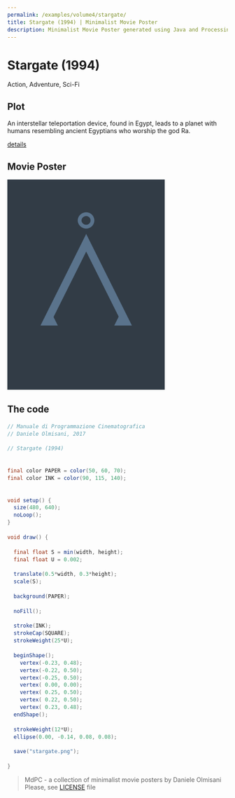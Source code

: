 ```yaml
---
permalink: /examples/volume4/stargate/
title: Stargate (1994) | Minimalist Movie Poster
description: Minimalist Movie Poster generated using Java and Processing.
---
```


# Stargate (1994)

Action, Adventure, Sci-Fi

## Plot
An interstellar teleportation device, found in Egypt, leads to a planet with humans resembling ancient Egyptians who worship the god Ra.

[details](https://www.imdb.com/title/tt0111282/)

## Movie Poster
<img src="stargate.png"  width="360px" title="Stargate">


## The code
```java
// Manuale di Programmazione Cinematografica
// Daniele Olmisani, 2017

// Stargate (1994)


final color PAPER = color(50, 60, 70);
final color INK = color(90, 115, 140);


void setup() {
  size(480, 640);
  noLoop();
}

void draw() {
  
  final float S = min(width, height);
  final float U = 0.002;
  
  translate(0.5*width, 0.3*height);
  scale(S);
  
  background(PAPER);
  
  noFill();
  
  stroke(INK);
  strokeCap(SQUARE);
  strokeWeight(25*U);
  
  beginShape();
    vertex(-0.23, 0.48);
    vertex(-0.22, 0.50);
    vertex(-0.25, 0.50);
    vertex( 0.00, 0.00);
    vertex( 0.25, 0.50);
    vertex( 0.22, 0.50);
    vertex( 0.23, 0.48);
  endShape();
  
  strokeWeight(12*U);
  ellipse(0.00, -0.14, 0.08, 0.08);
  
  save("stargate.png");

}

```

> MdPC - a collection of minimalist movie posters
> by Daniele Olmisani
> Please, see [LICENSE](../../../LICENSE) file
